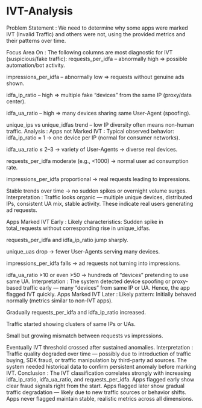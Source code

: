 # IVT-Analysis
Problem Statement : We need to determine why some apps were marked IVT (Invalid Traffic) and others were not, using the provided metrics and their patterns over time.

Focus Area On : The following columns are most diagnostic for IVT (suspicious/fake traffic):
requests_per_idfa – abnormally high ⇒ possible automation/bot activity.


impressions_per_idfa – abnormally low ⇒ requests without genuine ads shown.


idfa_ip_ratio – high ⇒ multiple fake “devices” from the same IP (proxy/data center).


idfa_ua_ratio – high ⇒ many devices sharing same User-Agent (spoofing).


unique_ips vs unique_idfas trend – low IP diversity often means non-human traffic.
Analysis : 
Apps not Marked IVT : Typical observed behavior:
idfa_ip_ratio ≈ 1 → one device per IP (normal for consumer networks).


idfa_ua_ratio ≤ 2–3 → variety of User-Agents → diverse real devices.


requests_per_idfa moderate (e.g., <1000) → normal user ad consumption rate.


impressions_per_idfa proportional → real requests leading to impressions.


Stable trends over time → no sudden spikes or overnight volume surges.
Interpretation : Traffic looks organic — multiple unique devices, distributed IPs, consistent UA mix, stable activity. These indicate real users generating ad requests.

Apps Marked IVT Early : Likely characteristics:
Sudden spike in total_requests without corresponding rise in unique_idfas.


requests_per_idfa and idfa_ip_ratio jump sharply.


unique_uas drop → fewer User-Agents serving many devices.


impressions_per_idfa falls → ad requests not turning into impressions.


idfa_ua_ratio >10 or even >50 → hundreds of “devices” pretending to use same UA.
Interpretation : The system detected device spoofing or proxy-based traffic early — many “devices” from same IP or UA. Hence, the app flagged IVT quickly.
Apps Marked IVT Later : Likely pattern:
Initially behaved normally (metrics similar to non-IVT apps).


Gradually requests_per_idfa and idfa_ip_ratio increased.


Traffic started showing clusters of same IPs or UAs.


Small but growing mismatch between requests vs impressions.


Eventually IVT threshold crossed after sustained anomalies.
Interpretation : Traffic quality degraded over time — possibly due to introduction of traffic buying, SDK fraud, or traffic manipulation by third-party ad sources.
The system needed historical data to confirm persistent anomaly before marking IVT.
Conclusion : The IVT classification correlates strongly with increasing idfa_ip_ratio, idfa_ua_ratio, and requests_per_idfa.
Apps flagged early show clear fraud signals right from the start.
Apps flagged later show gradual traffic degradation — likely due to new traffic sources or behavior shifts.
Apps never flagged maintain stable, realistic metrics across all dimensions.
